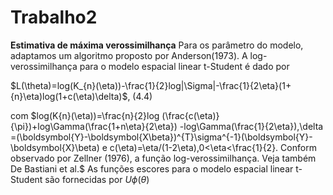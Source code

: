 # Trabalho2
**Estimativa de máxima verossimilhança**
 Para os parâmetro do modelo, adaptamos um algoritmo proposto por Anderson(1973). A log-verossimilhança para o modelo espacial linear t-Student é dado por 
 
 $L(\theta)=log(K_{n}(\eta))-\frac{1}{2}log|\Sigma|-\frac{1}{2\eta}(1+{n}\eta)log(1+c(\eta)\delta)$,    (4.4)

 com $log(K{n}(\eta))=\frac{n}{2}log (\frac{c(\eta)}{\pi})+log\Gamma(\frac{1+n\eta}{2\eta}) -log\Gamma(\frac{1}{2\eta}),\delta =(\boldsymbol{Y}-\boldsymbol{X\beta})^{T}\sigma^{-1}(\boldsymbol{Y}-\boldsymbol{X}\beta) e c(\eta)=\eta/(1-2\eta),0<\eta<\frac{1}{2}. Conform observado por Zellner (1976), a função log-verossimilhança. Veja também De Bastiani et al.$
   As funções escores para o modelo espacial linear t-Student são fornecidas por $U\phi(\theta)$
